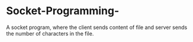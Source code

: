 # Socket-Programming-
A socket program, where the client sends content of file and server sends the number of characters in the file. 
